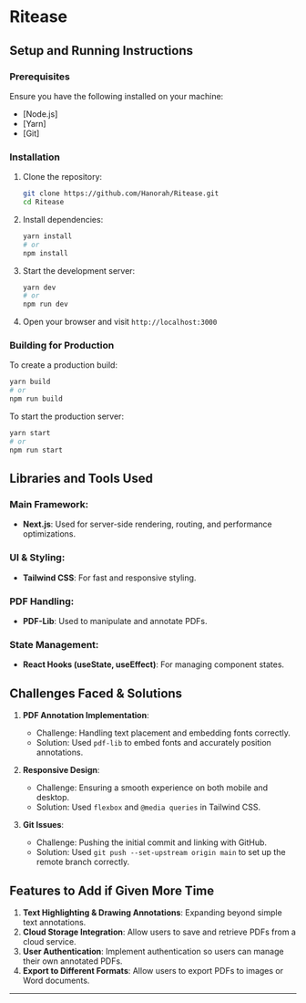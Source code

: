 # Ritease

## Setup and Running Instructions

### Prerequisites
Ensure you have the following installed on your machine:
- [Node.js]
- [Yarn]
- [Git]

### Installation
1. Clone the repository:
   ```sh
   git clone https://github.com/Hanorah/Ritease.git
   cd Ritease
   ```
2. Install dependencies:
   ```sh
   yarn install  
   # or
   npm install
   ```
3. Start the development server:
   ```sh
   yarn dev  
   # or
   npm run dev
   ```
4. Open your browser and visit `http://localhost:3000`

### Building for Production
To create a production build:
```sh
yarn build
# or
npm run build
```

To start the production server:
```sh
yarn start
# or
npm run start
```

## Libraries and Tools Used
### Main Framework:
- **Next.js**: Used for server-side rendering, routing, and performance optimizations.

### UI & Styling:
- **Tailwind CSS**: For fast and responsive styling.

### PDF Handling:
- **PDF-Lib**: Used to manipulate and annotate PDFs.

### State Management:
- **React Hooks (useState, useEffect)**: For managing component states.

## Challenges Faced & Solutions
1. **PDF Annotation Implementation**:
   - Challenge: Handling text placement and embedding fonts correctly.
   - Solution: Used `pdf-lib` to embed fonts and accurately position annotations.

2. **Responsive Design**:
   - Challenge: Ensuring a smooth experience on both mobile and desktop.
   - Solution: Used `flexbox` and `@media queries` in Tailwind CSS.

3. **Git Issues**:
   - Challenge: Pushing the initial commit and linking with GitHub.
   - Solution: Used `git push --set-upstream origin main` to set up the remote branch correctly.

## Features to Add if Given More Time
1. **Text Highlighting & Drawing Annotations**: Expanding beyond simple text annotations.
2. **Cloud Storage Integration**: Allow users to save and retrieve PDFs from a cloud service.
3. **User Authentication**: Implement authentication so users can manage their own annotated PDFs.
4. **Export to Different Formats**: Allow users to export PDFs to images or Word documents.

---
